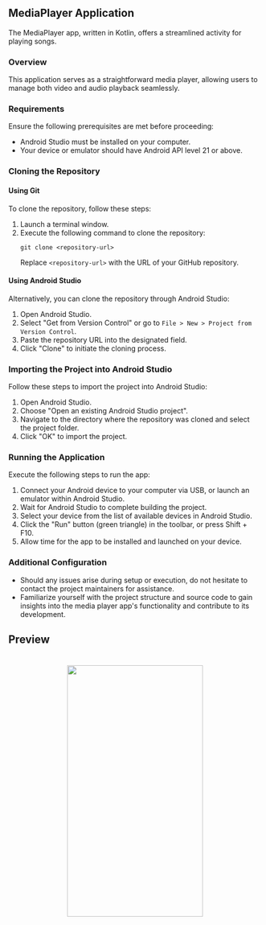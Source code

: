 ## MediaPlayer Application

The MediaPlayer app, written in Kotlin, offers a streamlined activity for playing songs.

### Overview

This application serves as a straightforward media player, allowing users to manage both video and audio playback seamlessly.

### Requirements

Ensure the following prerequisites are met before proceeding:

- Android Studio must be installed on your computer.
- Your device or emulator should have Android API level 21 or above.

### Cloning the Repository

#### Using Git

To clone the repository, follow these steps:

1. Launch a terminal window.
2. Execute the following command to clone the repository:
   ```
   git clone <repository-url>
   ```
   Replace `<repository-url>` with the URL of your GitHub repository.

#### Using Android Studio

Alternatively, you can clone the repository through Android Studio:

1. Open Android Studio.
2. Select "Get from Version Control" or go to `File > New > Project from Version Control`.
3. Paste the repository URL into the designated field.
4. Click "Clone" to initiate the cloning process.

### Importing the Project into Android Studio

Follow these steps to import the project into Android Studio:

1. Open Android Studio.
2. Choose "Open an existing Android Studio project".
3. Navigate to the directory where the repository was cloned and select the project folder.
4. Click "OK" to import the project.

### Running the Application

Execute the following steps to run the app:

1. Connect your Android device to your computer via USB, or launch an emulator within Android Studio.
2. Wait for Android Studio to complete building the project.
3. Select your device from the list of available devices in Android Studio.
4. Click the "Run" button (green triangle) in the toolbar, or press Shift + F10.
5. Allow time for the app to be installed and launched on your device.

### Additional Configuration

- Should any issues arise during setup or execution, do not hesitate to contact the project maintainers for assistance.
- Familiarize yourself with the project structure and source code to gain insights into the media player app's functionality and contribute to its development.

## Preview

<h1 align="center">
  <img width="270" height="500" src="https://github.com/JustArepo/Media-Player/assets/163036582/c7b9ce19-a86d-49a5-86ea-8e59c17cf886"><br>
</h1>

